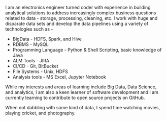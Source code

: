 
I am an electronics engineer turned coder with experience in building analytical solutions to address increasingly complex business questions related to data - storage, processing, cleaning, etc. I work with huge and disparate data sets and develop the data pipelines using a variety of technologies such as -

- BigData - HDFS, Spark, and Hive
- RDBMS - MySQL
- Programming Language - Python & Shell Scripting, basic knowledge of Java
- ALM Tools - JIRA
- CI/CD - Git, BitBucket
- File Systems - Unix, HDFS
- Analysis tools - MS Excel, Jupyter Notebook

While my interests and areas of learning include Big Data, Data Science, and analytics, I am also a keen learner of software development and I am currently learning to contribute to open source projects on GitHub.

When not dabbling with some kind of data, I spend time watching movies, playing cricket, and photography.
<!---
AADARSH96/AADARSH96 is a ✨ special ✨ repository because its `README.md` (this file) appears on your GitHub profile.
You can click the Preview link to take a look at your changes.
--->
